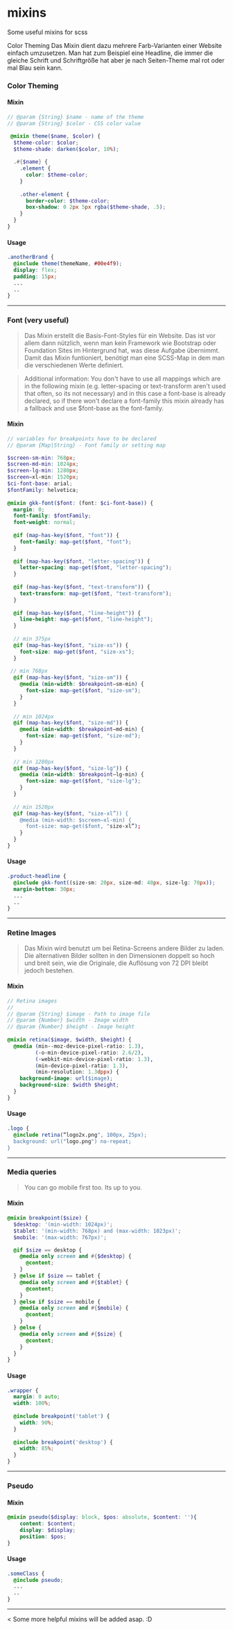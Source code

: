 # mixins
Some useful mixins for scss


Color Theming
Das Mixin dient dazu mehrere Farb-Varianten einer Website einfach umzusetzen. Man hat zum Beispiel eine Headline, die immer die gleiche Schrift und Schriftgröße hat aber je nach Seiten-Theme mal rot oder mal Blau sein kann.

### Color Theming
#### Mixin
```scss
// @param {String} $name - name of the theme
// @param {String} $color - CSS color value

 @mixin theme($name, $color) {
  $theme-color: $color;
  $theme-shade: darken($color, 10%);
 
  .#{$name} {
    .element {
      color: $theme-color;
    }
 
    .other-element {
      border-color: $theme-color;
      box-shadow: 0 2px 5px rgba($theme-shade, .5);
    }
  }
}
```
#### Usage
```scss
.anotherBrand {
  @include theme(themeName, #00e4f9);
  display: flex;
  padding: 15px;
  ...
  ..
}

```
___

### Font (very useful)
> Das Mixin erstellt die Basis-Font-Styles für ein Website. Das ist vor allem dann nützlich, wenn man kein Framework wie Bootstrap oder Foundation Sites im Hintergrund hat, was diese Aufgabe übernimmt. Damit das Mixin funtioniert, benötigt man eine SCSS-Map in dem man die verschiedenen Werte definiert.

> Additional information: You don't have to use all mappings which are in the following mixin (e.g. letter-spacing or text-transform aren't used that often, so its not necessary) and in this case a font-base is already declared, so if there won't declare a font-family this mixin already has a fallback and use $font-base as the font-family.

#### Mixin
```scss
// variables for breakpoints have to be declared
// @param {Map|String} - Font family or setting map

$screen-sm-min: 768px;
$screen-md-min: 1024px;
$screen-lg-min: 1280px;
$screen—xl-min: 1520px;
$ci-font-base: arial;
$fontFamily: helvetica;
 
@mixin gkk-font($font: (font: $ci-font-base)) {
  margin: 0;
  font-family: $fontFamily;
  font-weight: normal;
  
  @if (map-has-key($font, "font")) {
    font-family: map-get($font, "font");
  }
  
  @if (map-has-key($font, "letter-spacing")) {
    letter-spacing: map-get($font, "letter-spacing");
  }
  
  @if (map-has-key($font, "text-transform")) {
    text-transform: map-get($font, "text-transform");
  }
  
  @if (map-has-key($font, "line-height")) {
    line-height: map-get($font, "line-height");
  }
  
  // min 375px
  @if (map-has-key($font, "size-xs")) {
    font-size: map-get($font, "size-xs");
  }
 
 // min 768px
  @if (map-has-key($font, "size-sm")) {
    @media (min-width: $breakpoint—sm-min) {
      font-size: map-get($font, "size-sm");
    }
  }
 
  // min 1024px
  @if (map-has-key($font, "size-md")) {
    @media (min-width: $breakpoint—md-min) {
      font-size: map-get($font, "size-md");
    }
  }
 
  // min 1280px
  @if (map-has-key($font, "size-lg")) {
    @media (min-width: $breakpoint—lg-min) {
      font-size: map-get($font, "size-lg");
    }
  }
 
  // min 1520px
  @if (map-has-key($font, "size-xl”)) {
    @media (min-width: $screen—xl-min) {
      font-size: map-get($font, "size-xl”);
    }
  }
}
```
#### Usage
```scss
.product-headline {
  @include gkk-font((size-sm: 20px, size-md: 40px, size-lg: 70px));
  margin-bottom: 30px;
  ...
  ..
}
```
___

### Retine Images

> Das Mixin wird benutzt um bei Retina-Screens andere Bilder zu laden. Die alternativen Bilder sollten in den Dimensionen doppelt so hoch und breit sein, wie die Originale, die Auflösung von 72 DPI bleibt jedoch bestehen.

#### Mixin
```scss
// Retina images
//
// @param {String} $image - Path to image file
// @param {Number} $width - Image width
// @param {Number} $height - Image height
 
@mixin retina($image, $width, $height) {
  @media (min--moz-device-pixel-ratio: 1.3),
         (-o-min-device-pixel-ratio: 2.6/2),
         (-webkit-min-device-pixel-ratio: 1.3),
         (min-device-pixel-ratio: 1.3),
         (min-resolution: 1.3dppx) {
    background-image: url($image);
    background-size: $width $height;
  }
}
```

#### Usage
```scss
.logo {
  @include retina(“logo2x.png", 100px, 25px);
  background: url("logo.png") no-repeat;
}
```
___

### Media queries
> You can go mobile first too. Its up to you.

#### Mixin
```scss
@mixin breakpoint($size) {
  $desktop: '(min-width: 1024px)';
  $tablet: '(min-width: 768px) and (max-width: 1023px)';
  $mobile: '(max-width: 767px)';

  @if $size == desktop {
    @media only screen and #{$desktop} {
      @content;
    }
  } @else if $size == tablet {
    @media only screen and #{$tablet} {
      @content;
    }
  } @else if $size == mobile {
    @media only screen and #{$mobile} {
      @content;
    }
  } @else {
    @media only screen and #{$size} {
      @content;
    }
  }
}
```
#### Usage
```scss
.wrapper {
  margin: 0 auto;
  width: 100%;
  
  @include breakpoint('tablet') {
    width: 90%;
  }
  
  @include breakpoint('desktop') {
    width: 85%;
  }  
}
```
___

### Pseudo
#### Mixin
```scss
@mixin pseudo($display: block, $pos: absolute, $content: ''){
    content: $content;
    display: $display;
    position: $pos;
}
```
#### Usage
```scss
.someClass {
  @include pseudo;
  ...
  ..
}
```
___

< Some more helpful mixins will be added asap. :D

